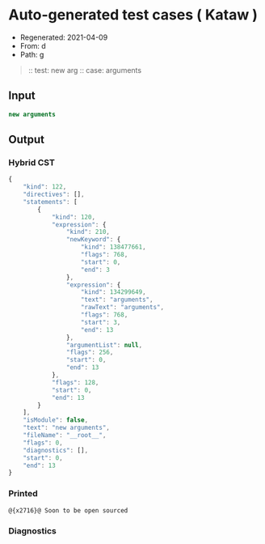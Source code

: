 # Auto-generated test cases ( Kataw )
- Regenerated: 2021-04-09
- From: d
- Path: g
> :: test: new arg
> :: case: arguments
## Input

`````js
new arguments
`````

## Output

### Hybrid CST

```javascript
{
    "kind": 122,
    "directives": [],
    "statements": [
        {
            "kind": 120,
            "expression": {
                "kind": 210,
                "newKeyword": {
                    "kind": 138477661,
                    "flags": 768,
                    "start": 0,
                    "end": 3
                },
                "expression": {
                    "kind": 134299649,
                    "text": "arguments",
                    "rawText": "arguments",
                    "flags": 768,
                    "start": 3,
                    "end": 13
                },
                "argumentList": null,
                "flags": 256,
                "start": 0,
                "end": 13
            },
            "flags": 128,
            "start": 0,
            "end": 13
        }
    ],
    "isModule": false,
    "text": "new arguments",
    "fileName": "__root__",
    "flags": 0,
    "diagnostics": [],
    "start": 0,
    "end": 13
}
```

### Printed

```javascript
@{x2716}@ Soon to be open sourced
```

### Diagnostics

```javascript

```

